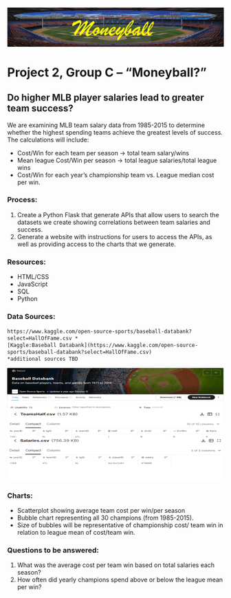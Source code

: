 ![coverArt1.png](images/coverArt1.png)

# Project 2, Group C – “Moneyball?”

## Do higher MLB player salaries lead to greater team success?

We are examining MLB team salary data from 1985-2015 to determine whether the highest spending teams achieve the greatest levels of success. The calculations will include:
-	Cost/Win for each team per season -> total team salary/wins
-	Mean league Cost/Win per season -> total league salaries/total league wins
-	Cost/Win for each year’s championship team vs. League median cost per win.

### Process: 
1.	Create a Python Flask that generate APIs that allow users to search the datasets we create showing correlations between team salaries and success.
2.	Generate a website with instructions for users to access the APIs, as well as providing access to the charts that we generate.

### Resources:
-	HTML/CSS
-	JavaScript
-	SQL
-	Python

### Data Sources:
	https://www.kaggle.com/open-source-sports/baseball-databank?select=HallOfFame.csv *
	[Kaggle:Baseball Databank](https://www.kaggle.com/open-source-sports/baseball-databank?select=HallOfFame.csv)
	*additional sources TBD
![csvArt.png](images/csvArt.png)
### Charts: 
-	Scatterplot showing average team cost per win/per season
-	Bubble chart representing all 30 champions (from 1985-2015). 
-	Size of bubbles will be representative of championship cost/ team win in relation to league mean of cost/team win.

### Questions to be answered:
1.	What was the average cost per team win based on total salaries each season?
2.	How often did yearly champions spend above or below the league mean per win?




